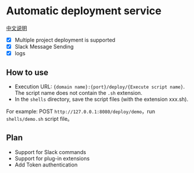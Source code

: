 # Automatic deployment service

[中文说明](./README_ZH.md)

- [x] Multiple project deployment is supported
- [x] Slack Message Sending
- [x] logs

## How to use

- Execution URL: `{domain name}:{port}/deploy/{Execute script name}`. The script name does not contain the `.sh` extension.
- In the `shells` directory, save the script files (with the extension xxx.sh).

For example: POST `http://127.0.0.1:8080/deploy/demo`，run `shells/demo.sh` script file。

## Plan

- Support for Slack commands
- Support for plug-in extensions
- Add Token authentication
